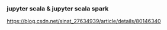 ### jupyter scala & jupyter scala spark

  https://blog.csdn.net/sinat_27634939/article/details/80146340